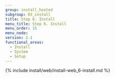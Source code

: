 ```yaml
---
group: install_hosted
subgroup: 03_install
title: Step 6. Install
menu_title: Step 6. Install
menu_order: 15
menu_node:
version: 2.1
functional_areas:
  - Install
  - System
  - Setup
---
```


{% include install/web/install-web_6-install.md %}

